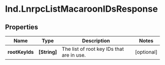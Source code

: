 # lnd.LnrpcListMacaroonIDsResponse

## Properties

Name | Type | Description | Notes
------------ | ------------- | ------------- | -------------
**rootKeyIds** | **[String]** | The list of root key IDs that are in use. | [optional] 


